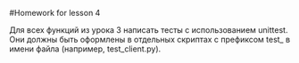 #Homework for lesson 4

Для всех функций из урока 3 написать тесты с использованием unittest. 
Они должны быть оформлены в отдельных скриптах с префиксом test_ в имени файла (например, test_client.py).
